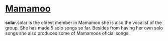 <h1><u>Mamamoo</u></h1>
<p><strong>solar.</strong>solar is the oldest member in Mamamoo she is also the vocalist of the group. She has made 5 solo songs so far. Besides from having her own solo songs she also produces some of Mamamoos oficial songs.</p>
